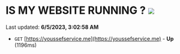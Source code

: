 # IS MY WEBSITE RUNNING ? [![](https://img.shields.io/static/v1?label=Sponsor&message=%E2%9D%A4&logo=GitHub&color=%23fe8e86)](https://github.com/sponsors/<username>)

Last updated: **6/5/2023, 3:02:58 AM**

- `GET` [https://youssefservice.me](https://youssefservice.me) - **Up** (1196ms)
